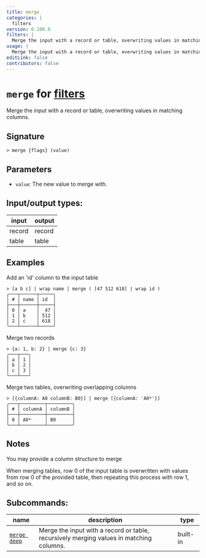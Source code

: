 ```yaml
---
title: merge
categories: |
  filters
version: 0.108.0
filters: |
  Merge the input with a record or table, overwriting values in matching columns.
usage: |
  Merge the input with a record or table, overwriting values in matching columns.
editLink: false
contributors: false
---
```

<!-- This file is automatically generated. Please edit the command in https://github.com/nushell/nushell instead. -->

# `merge` for [filters](/commands/categories/filters.md)

<div class='command-title'>Merge the input with a record or table, overwriting values in matching columns.</div>

## Signature

```> merge {flags} (value)```

## Parameters

 -  `value`: The new value to merge with.


## Input/output types:

| input  | output |
| ------ | ------ |
| record | record |
| table  | table  |
## Examples

Add an 'id' column to the input table
```nu
> [a b c] | wrap name | merge ( [47 512 618] | wrap id )
╭───┬──────┬─────╮
│ # │ name │ id  │
├───┼──────┼─────┤
│ 0 │ a    │  47 │
│ 1 │ b    │ 512 │
│ 2 │ c    │ 618 │
╰───┴──────┴─────╯

```

Merge two records
```nu
> {a: 1, b: 2} | merge {c: 3}
╭───┬───╮
│ a │ 1 │
│ b │ 2 │
│ c │ 3 │
╰───┴───╯
```

Merge two tables, overwriting overlapping columns
```nu
> [{columnA: A0 columnB: B0}] | merge [{columnA: 'A0*'}]
╭───┬─────────┬─────────╮
│ # │ columnA │ columnB │
├───┼─────────┼─────────┤
│ 0 │ A0*     │ B0      │
╰───┴─────────┴─────────╯

```

## Notes
You may provide a column structure to merge

When merging tables, row 0 of the input table is overwritten
with values from row 0 of the provided table, then
repeating this process with row 1, and so on.

## Subcommands:

| name                                         | description                                                                             | type     |
| -------------------------------------------- | --------------------------------------------------------------------------------------- | -------- |
| [`merge deep`](/commands/docs/merge_deep.md) | Merge the input with a record or table, recursively merging values in matching columns. | built-in |